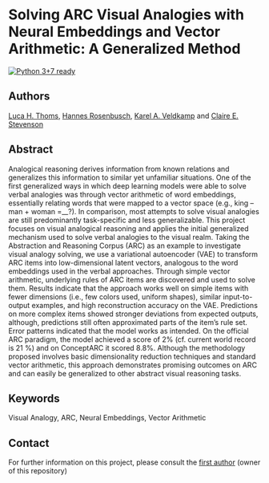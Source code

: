 # Solving ARC Visual Analogies with Neural Embeddings and Vector Arithmetic: A Generalized Method

[![Python 3+7 ready](https://img.shields.io/badge/python-3.8%2B-yellowgreen.svg)](https://www.python.org/)

## Authors
[Luca H. Thoms](https://github.com/foger3), [Hannes Rosenbusch](https://hannesrosenbusch.github.io/), [Karel A. Veldkamp](https://github.com/KarelVeldkamp) and [Claire E. Stevenson](https://modelingcreativity.org/people/) 

## Abstract
Analogical reasoning derives information from known relations and generalizes this information to similar yet unfamiliar
situations. One of the first generalized ways in which deep learning models were able to solve verbal analogies was through
vector arithmetic of word embeddings, essentially relating words that were mapped to a vector space (e.g., king – man + woman
=__?). In comparison, most attempts to solve visual analogies are still predominantly task-specific and less generalizable. This
project focuses on visual analogical reasoning and applies the initial generalized mechanism used to solve verbal analogies to
the visual realm. Taking the Abstraction and Reasoning Corpus (ARC) as an example to investigate visual analogy solving,
we use a variational autoencoder (VAE) to transform ARC items into low-dimensional latent vectors, analogous to the word
embeddings used in the verbal approaches. Through simple vector arithmetic, underlying rules of ARC items are discovered
and used to solve them. Results indicate that the approach works well on simple items with fewer dimensions (i.e., few colors
used, uniform shapes), similar input-to-output examples, and high reconstruction accuracy on the VAE. Predictions on more
complex items showed stronger deviations from expected outputs, although, predictions still often approximated parts of the
item’s rule set. Error patterns indicated that the model works as intended. On the official ARC paradigm, the model achieved
a score of 2% (cf. current world record is 21 %) and on ConceptARC it scored 8.8%. Although the methodology proposed
involves basic dimensionality reduction techniques and standard vector arithmetic, this approach demonstrates promising
outcomes on ARC and can easily be generalized to other abstract visual reasoning tasks.

## Keywords
Visual Analogy, ARC, Neural Embeddings, Vector Arithmetic

## Contact
For further information on this project, please consult the [first author](https://github.com/foger3) (owner of this repository)